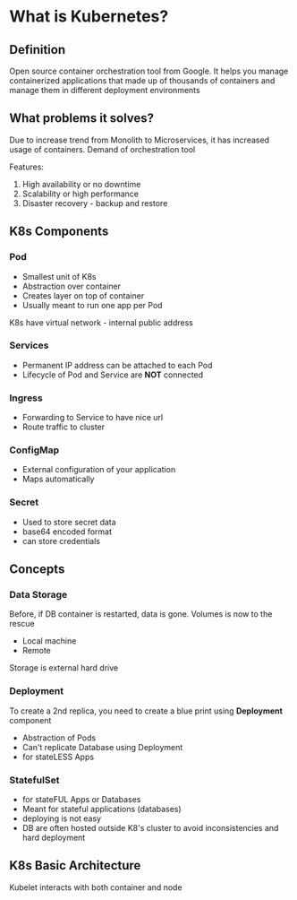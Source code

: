 # What is Kubernetes?

## Definition

Open source container orchestration tool from Google. It helps you manage containerized applications that made up of thousands of containers and manage them in different deployment environments

## What problems it solves? 

Due to increase trend from Monolith to Microservices, it has increased usage of containers.
Demand of orchestration tool

Features:
1. High availability or no downtime
2. Scalability or high performance
3. Disaster recovery - backup and restore

## K8s Components

### Pod
- Smallest unit of K8s
- Abstraction over container
- Creates layer on top of container
- Usually meant to run one app per Pod

K8s have virtual network - internal public address

### Services
- Permanent IP address can be attached to each Pod
- Lifecycle of Pod and Service are **NOT** connected

### Ingress
- Forwarding to Service to have nice url
- Route traffic to cluster

### ConfigMap
- External configuration of your application
- Maps automatically

### Secret
- Used to store secret data
- base64 encoded format 
- can store credentials

## Concepts

### Data Storage

Before, if DB container is restarted, data is gone. Volumes is now to the rescue
- Local machine
- Remote 

Storage is external hard drive 

### Deployment
To create a 2nd replica, you need to create a blue print using **Deployment** component
- Abstraction of Pods
- Can't replicate Database using Deployment
- for stateLESS Apps

### StatefulSet
- for stateFUL Apps or Databases
- Meant for stateful applications (databases)
- deploying is not easy
- DB are often hosted outside K8's cluster to avoid inconsistencies and hard deployment


## K8s Basic Architecture

Kubelet interacts with both container and node
